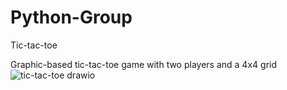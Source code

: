 # Python-Group

Tic-tac-toe

Graphic-based tic-tac-toe game with two players and a 4x4 grid
![tic-tac-toe drawio](https://user-images.githubusercontent.com/111666669/222793157-fd81d97b-89cc-4989-8eb8-47337ba9f383.png)
